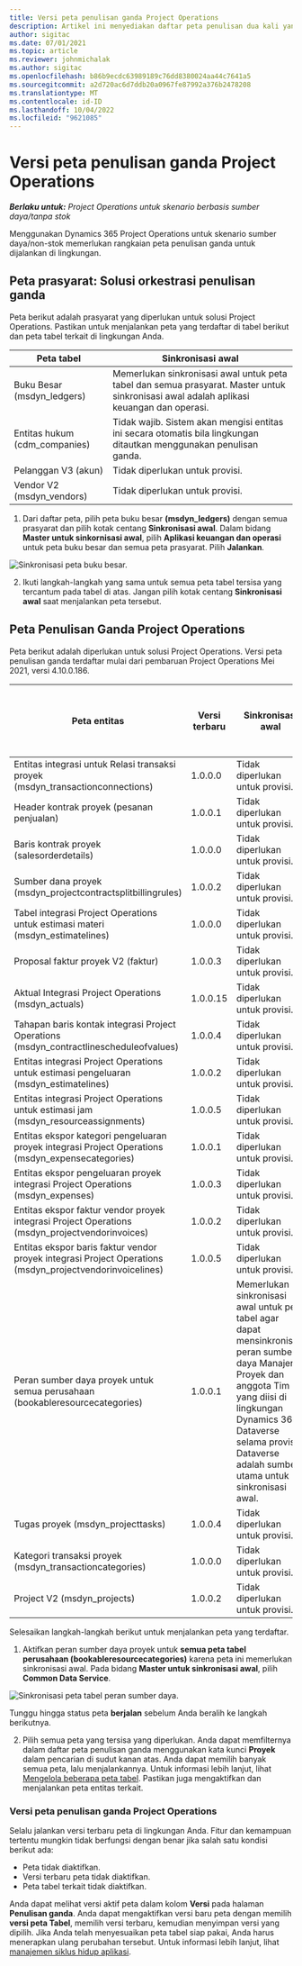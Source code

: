 ```yaml
---
title: Versi peta penulisan ganda Project Operations
description: Artikel ini menyediakan daftar peta penulisan dua kali yang diperlukan untuk Dynamics 365 Project Operations.
author: sigitac
ms.date: 07/01/2021
ms.topic: article
ms.reviewer: johnmichalak
ms.author: sigitac
ms.openlocfilehash: b86b9ecdc63989189c76dd8380024aa44c7641a5
ms.sourcegitcommit: a2d720ac6d7ddb20a0967fe87992a376b2478208
ms.translationtype: MT
ms.contentlocale: id-ID
ms.lasthandoff: 10/04/2022
ms.locfileid: "9621085"
---
```

# <a name="project-operations-dual-write-map-versions"></a>Versi peta penulisan ganda Project Operations

_**Berlaku untuk:** Project Operations untuk skenario berbasis sumber daya/tanpa stok_

Menggunakan Dynamics 365 Project Operations untuk skenario sumber daya/non-stok memerlukan rangkaian peta penulisan ganda untuk dijalankan di lingkungan. 

## <a name="prerequisite-maps-dual-write-orchestration-solution"></a>Peta prasyarat: Solusi orkestrasi penulisan ganda

Peta berikut adalah prasyarat yang diperlukan untuk solusi Project Operations. Pastikan untuk menjalankan peta yang terdaftar di tabel berikut dan peta tabel terkait di lingkungan Anda.

| Peta tabel | Sinkronisasi awal |
| --- | --- |
| Buku Besar (msdyn_ledgers) | Memerlukan sinkronisasi awal untuk peta tabel dan semua prasyarat. Master untuk sinkronisasi awal adalah aplikasi keuangan dan operasi. |
| Entitas hukum (cdm_companies) | Tidak wajib. Sistem akan mengisi entitas ini secara otomatis bila lingkungan ditautkan menggunakan penulisan ganda. |
| Pelanggan V3 (akun) | Tidak diperlukan untuk provisi. |
| Vendor V2 (msdyn_vendors) | Tidak diperlukan untuk provisi. |

1. Dari daftar peta, pilih peta buku besar **(msdyn\_ledgers)** dengan semua prasyarat dan pilih kotak centang **Sinkronisasi awal**. Dalam bidang **Master untuk sinkornisasi awal**, pilih **Aplikasi keuangan dan operasi** untuk peta buku besar dan semua peta prasyarat. Pilih **Jalankan**.

![Sinkronisasi peta buku besar.](media/DW6.png)

2. Ikuti langkah-langkah yang sama untuk semua peta tabel tersisa yang tercantum pada tabel di atas. Jangan pilih kotak centang **Sinkronisasi awal** saat menjalankan peta tersebut.

## <a name="project-operations-dual-write-maps"></a>Peta Penulisan Ganda Project Operations

Peta berikut adalah diperlukan untuk solusi Project Operations. Versi peta penulisan ganda terdaftar mulai dari pembaruan Project Operations Mei 2021, versi 4.10.0.186.

| Peta entitas | Versi terbaru | Sinkronisasi awal | Versi Dynamics 365 Finance yang diperlukan |
| --- | --- | --- | --- |
| Entitas integrasi untuk Relasi transaksi proyek (msdyn\_transactionconnections) | 1.0.0.0 | Tidak diperlukan untuk provisi. ||
| Header kontrak proyek (pesanan penjualan) | 1.0.0.1 | Tidak diperlukan untuk provisi. ||
| Baris kontrak proyek (salesorderdetails) | 1.0.0.0 | Tidak diperlukan untuk provisi. ||
| Sumber dana proyek (msdyn_projectcontractsplitbillingrules) | 1.0.0.2 | Tidak diperlukan untuk provisi. ||
| Tabel integrasi Project Operations untuk estimasi materi (msdyn\_estimatelines) | 1.0.0.0 | Tidak diperlukan untuk provisi. ||
| Proposal faktur proyek V2 (faktur) | 1.0.0.3 | Tidak diperlukan untuk provisi. ||
| Aktual Integrasi Project Operations (msdyn_actuals) | 1.0.0.15 | Tidak diperlukan untuk provisi. |10.0.29 atau yang lebih baru|
| Tahapan baris kontak integrasi Project Operations (msdyn_contractlinescheduleofvalues) | 1.0.0.4 | Tidak diperlukan untuk provisi. ||
| Entitas integrasi Project Operations untuk estimasi pengeluaran (msdyn_estimatelines) | 1.0.0.2 | Tidak diperlukan untuk provisi. ||
| Entitas integrasi Project Operations untuk estimasi jam (msdyn_resourceassignments) | 1.0.0.5 | Tidak diperlukan untuk provisi. ||
| Entitas ekspor kategori pengeluaran proyek integrasi Project Operations (msdyn_expensecategories) | 1.0.0.1 | Tidak diperlukan untuk provisi. ||
| Entitas ekspor pengeluaran proyek integrasi Project Operations (msdyn_expenses) | 1.0.0.3 | Tidak diperlukan untuk provisi. ||
| Entitas ekspor faktur vendor proyek integrasi Project Operations (msdyn_projectvendorinvoices) | 1.0.0.2 | Tidak diperlukan untuk provisi. |10.0.29 atau yang lebih baru|
| Entitas ekspor baris faktur vendor proyek integrasi Project Operations (msdyn_projectvendorinvoicelines) | 1.0.0.5 | Tidak diperlukan untuk provisi. | 10.0.29 atau yang lebih baru |
| Peran sumber daya proyek untuk semua perusahaan (bookableresourcecategories) | 1.0.0.1 | Memerlukan sinkronisasi awal untuk peta tabel agar dapat mensinkronisasi peran sumber daya Manajer Proyek dan anggota Tim yang diisi di lingkungan Dynamics 365 Dataverse selama provisi. Dataverse adalah sumber utama untuk sinkronisasi awal. ||
| Tugas proyek (msdyn_projecttasks) | 1.0.0.4 | Tidak diperlukan untuk provisi. ||
| Kategori transaksi proyek (msdyn_transactioncategories) | 1.0.0.0 | Tidak diperlukan untuk provisi. ||
| Project V2 (msdyn_projects) | 1.0.0.2 | Tidak diperlukan untuk provisi. ||

Selesaikan langkah-langkah berikut untuk menjalankan peta yang terdaftar.

1. Aktifkan peran sumber daya proyek untuk **semua peta tabel perusahaan (bookableresourcecategories)** karena peta ini memerlukan sinkronisasi awal. Pada bidang **Master untuk sinkronisasi awal**, pilih **Common Data Service**. 

 ![Sinkronisasi peta tabel peran sumber daya.](media/6ResourceInitialSync.jpg)

 Tunggu hingga status peta **berjalan** sebelum Anda beralih ke langkah berikutnya.

2. Pilih semua peta yang tersisa yang diperlukan. Anda dapat memfilternya dalam daftar peta penulisan ganda menggunakan kata kunci **Proyek** dalam pencarian di sudut kanan atas. Anda dapat memilih banyak semua peta, lalu menjalankannya. Untuk informasi lebih lanjut, lihat [Mengelola beberapa peta tabel](/dynamics365/fin-ops-core/dev-itpro/data-entities/dual-write/multiple-entity-maps). Pastikan juga mengaktifkan dan menjalankan peta entitas terkait.

### <a name="project-operations-dual-write-map-versions"></a>Versi peta penulisan ganda Project Operations

Selalu jalankan versi terbaru peta di lingkungan Anda. Fitur dan kemampuan tertentu mungkin tidak berfungsi dengan benar jika salah satu kondisi berikut ada:

- Peta tidak diaktifkan.
- Versi terbaru peta tidak diaktifkan. 
- Peta tabel terkait tidak diaktifkan.

Anda dapat melihat versi aktif peta dalam kolom **Versi** pada halaman **Penulisan ganda**. Anda dapat mengaktifkan versi baru peta dengan memilih **versi peta Tabel**, memilih versi terbaru, kemudian menyimpan versi yang dipilih. Jika Anda telah menyesuaikan peta tabel siap pakai, Anda harus menerapkan ulang perubahan tersebut. Untuk informasi lebih lanjut, lihat [manajemen siklus hidup aplikasi](/dynamics365/fin-ops-core/dev-itpro/data-entities/dual-write/app-lifecycle-management).
